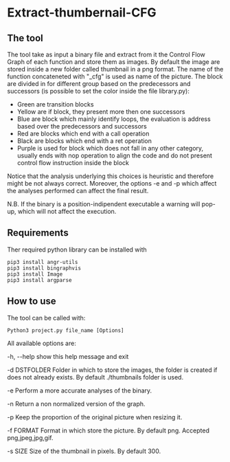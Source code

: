 # Extract-thumbernail-CFG

## The tool
The tool take as input a binary file and extract from it the Control Flow Graph of each function and store them as images.
By default the image are stored inside a new folder called thumbnail in a png format.
The name of the function concateneted with "\_cfg" is used as name of the picture.
The block are divided in for different group based on the predecessors and successors (is possible to set the color inside the file library.py):
- Green are transition blocks
- Yellow are if block, they present more then one successors
- Blue are block which mainly identify loops, the evaluation is address based over the predecessors and successors
- Red are blocks which end with a call operation
- Black are blocks which end with a ret operation
- Purple is used for block which does not fall in any other category, usually ends with nop operation to align the code and do not present control flow instruction inside the block

Notice that the analysis underlying this choices is heuristic and therefore might be not always correct. Moreover, the options -e and -p which affect the analyses performed can affect the final result.


N.B. If the binary is a position-indipendent executable a warning will pop-up, which will not affect the execution.

## Requirements
Ther required python library can be installed with
```
pip3 install angr-utils
pip3 install bingraphvis
pip3 install Image
pip3 install argparse
```
## How to use

The tool can be called with:
```
Python3 project.py file_name [Options]
```
All available options are:

  -h, --help      show this help message and exit

  -d DSTFOLDER    Folder in which to store the images, the folder is created if does not already exists. By default ./thumbnails folder is used.

  -e              Perform a more accurate analyses of the binary.

  -n              Return a non normalized version of the graph.

  -p              Keep the proportion of the original picture when resizing it.

  -f FORMAT       Format in which store the picture. By default png. Accepted png,jpeg,jpg,gif.

  -s SIZE         Size of the thumbnail in pixels. By default 300.
